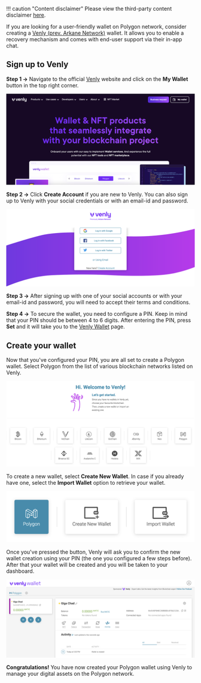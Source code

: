 !!! caution "Content disclaimer"
    Please view the third-party content disclaimer [here](https://github.com/0xPolygon/polygon-docs/blob/main/CONTENT_DISCLAIMER.md).

If you are looking for a user-friendly wallet on Polygon network, consider creating a [Venly (prev. Arkane Network)](https://www.venly.io/) wallet. It allows you to enable a recovery mechanism and comes with end-user support via their in-app chat.

## Sign up to Venly

**Step 1 &rarr;** Navigate to the official [Venly](https://www.venly.io/) website and click on the **My Wallet** button in the top right corner.

![Sign up to Venly](../../../img/tools/wallet/venly/01.png)

**Step 2 &rarr;** Click **Create Account** if you are new to Venly. You can also sign up to Venly with your social credentials or with an email-id and password.

![Create an account](../../../img/tools/wallet/venly/02.png)

**Step 3 &rarr;** After signing up with one of your social accounts or with your email-id and password, you will need to accept their terms and conditions.

**Step 4 &rarr;** To secure the wallet, you need to configure a PIN. Keep in mind that your PIN should be between 4 to 6 digits. After entering the PIN, press **Set** and it will take you to the [Venly Wallet](https://wallet.venly.io/) page.

## Create your wallet

Now that you've configured your PIN, you are all set to create a Polygon wallet. Select Polygon from the list of various blockchain networks listed on Venly.

![Select the Polygon blockchain](../../../img/tools/wallet/venly/03.png)

To create a new wallet, select **Create New Wallet**. In case if you already have one, select the **Import Wallet** option to retrieve your wallet.

![Create a new wallet](../../../img/tools/wallet/venly/04.png)

Once you've pressed the button, Venly will ask you to confirm the new wallet creation using your PIN (the one you configured a few steps before). After that your wallet will be created and you will be taken to your dashboard.

![Wallet Dashboard](../../../img/tools/wallet/venly/05.png)

**Congratulations!** You have now created your Polygon wallet using Venly to manage your digital assets on the Polygon network.
